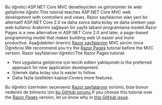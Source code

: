 <span data-ttu-id="2823d-101">Bu öğretici ASP.NET Core MVC denetleyicileri ve görünümler ile web geliştirme öğretir.</span><span class="sxs-lookup"><span data-stu-id="2823d-101">This tutorial teaches ASP.NET Core MVC web development with controllers and views.</span></span> <span data-ttu-id="2823d-102">Razor sayfalarının olan yeni bir alternatif ASP.NET Core 2.0 ve daha sonra daha kolay ve daha üretken yapı web kullanıcı Arabirimi sağlayan bir sayfa tabanlı programlama modeli.</span><span class="sxs-lookup"><span data-stu-id="2823d-102">Razor Pages is a new alternative in ASP.NET Core 2.0 and later, a page-based programming model that makes building web UI easier and more productive.</span></span> <span data-ttu-id="2823d-103">Aşağıdakileri öneririz [Razor sayfalarının](xref:tutorials/razor-pages/razor-pages-start) MVC sürüm önce Öğreticisi.</span><span class="sxs-lookup"><span data-stu-id="2823d-103">We recommend you try the [Razor Pages](xref:tutorials/razor-pages/razor-pages-start) tutorial before the MVC version.</span></span> <span data-ttu-id="2823d-104">Razor sayfalarının öğretici:</span><span class="sxs-lookup"><span data-stu-id="2823d-104">The Razor Pages tutorial:</span></span>

* <span data-ttu-id="2823d-105">Yeni uygulama geliştirme için tercih edilen yaklaşımdır.</span><span class="sxs-lookup"><span data-stu-id="2823d-105">Is the preferred approach for new application development.</span></span>
* <span data-ttu-id="2823d-106">İzlemek daha kolay olur.</span><span class="sxs-lookup"><span data-stu-id="2823d-106">Is easier to follow.</span></span>
* <span data-ttu-id="2823d-107">Daha fazla özellikleri kapsar.</span><span class="sxs-lookup"><span data-stu-id="2823d-107">Covers more features.</span></span>

<span data-ttu-id="2823d-108">Bu öğretici üzerinden seçerseniz [Razor sayfalarının](xref:tutorials/razor-pages/razor-pages-start) sürümü, bize bunun nedenini de bilmeniz izin [bu GitHub sorunu](https://github.com/aspnet/Docs/issues/6146).</span><span class="sxs-lookup"><span data-stu-id="2823d-108">If you choose this tutorial over the [Razor Pages](xref:tutorials/razor-pages/razor-pages-start) version, let us know why in [this GitHub issue](https://github.com/aspnet/Docs/issues/6146).</span></span>

